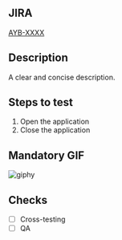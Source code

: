 ## JIRA
[AYB-XXXX](https://xpertai.atlassian.net/browse/AYB-XXXX)

## Description
A clear and concise description.

## Steps to test
1. Open the application
2. Close the application

## Mandatory GIF
![giphy](https://user-images.githubusercontent.com/11458794/174754994-7b4148a3-ac25-4d6c-83dd-1ebf7d48ba76.gif)

## Checks
- [ ] Cross-testing
- [ ] QA

